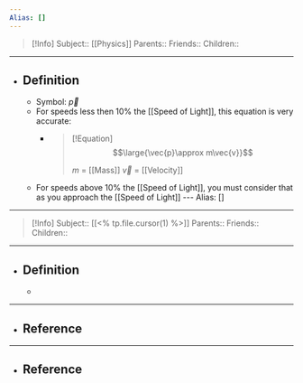 ```yaml
---
Alias: []
---
```

> [!Info]
> Subject:: [[Physics]]
> Parents:: 
> Friends:: 
> Children:: 
---
- ## Definition
	- Symbol: $\vec{p}$
	- For speeds less then 10% the [[Speed of Light]], this equation is very accurate:
		- > [!Equation]
		  > $$\large{\vec{p}\approx m\vec{v}}$$
		  > 
		  > $m$ = [[Mass]]
		  > $\vec{v}$ = [[Velocity]]
	- For speeds above 10% the [[Speed of Light]], you must consider that as you approach the [[Speed of Light]] ---
Alias: []
---
> [!Info]
> Subject:: [[<% tp.file.cursor(1) %>]]
> Parents:: 
> Friends:: 
> Children:: 
---
- ## Definition
	- 
---
- ## Reference
---
- ## Reference